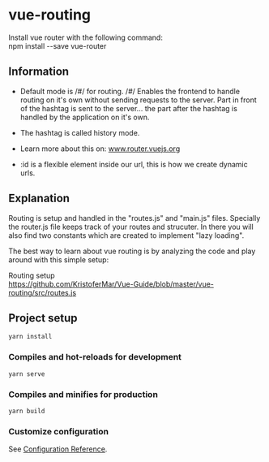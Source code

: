 <h1> vue-routing </h1>

Install vue router with the following command:<br>
npm install --save vue-router

<h2> Information </h2>

- Default mode is /#/ for routing. /#/ Enables the frontend to handle routing on it's own without sending requests to the server. Part in front of the hashtag is sent to the server... the part after the hashtag is handled by the application on it's own.
- The hashtag is called history mode.
- Learn more about this on: <a>www.router.vuejs.org</a>

- :id is a flexible element inside our url, this is how we create dynamic urls.

<h2> Explanation </h2>

Routing is setup and handled in the "routes.js" and "main.js" files. Specially the router.js file keeps track of your routes and strucuter. In there you will also find two constants which are created to implement "lazy loading". <br>

The best way to learn about vue routing is by analyzing the code and play around with this simple setup: <br>

Routing setup <br>
https://github.com/KristoferMar/Vue-Guide/blob/master/vue-routing/src/routes.js

<h2> Project setup </h2>

```
yarn install
```

<h3> Compiles and hot-reloads for development </h3>

```
yarn serve
```

<h3> Compiles and minifies for production </h3>

```
yarn build
```

<h3> Customize configuration </h3>

See [Configuration Reference](https://cli.vuejs.org/config/).
